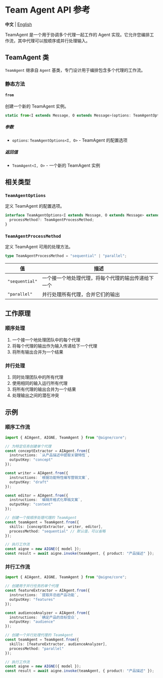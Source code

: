 # Team Agent API 参考

**中文** | [English](./team-agent-api.md)

TeamAgent 是一个用于协调多个代理一起工作的 Agent 实现。它允许您编排工作流，其中代理可以按顺序或并行处理输入。

## TeamAgent 类

`TeamAgent` 继承自 `Agent` 基类，专门设计用于编排包含多个代理的工作流。

### 静态方法

#### `from`

创建一个新的 TeamAgent 实例。

```typescript
static from<I extends Message, O extends Message>(options: TeamAgentOptions<I, O>): TeamAgent<I, O>
```

##### 参数

- `options`: `TeamAgentOptions<I, O>` - TeamAgent 的配置选项

##### 返回值

- `TeamAgent<I, O>` - 一个新的 TeamAgent 实例

## 相关类型

### `TeamAgentOptions`

定义 TeamAgent 的配置选项。

```typescript
interface TeamAgentOptions<I extends Message, O extends Message> extends AgentOptions<I, O> {
  processMethod?: TeamAgentProcessMethod;
}
```

### `TeamAgentProcessMethod`

定义 TeamAgent 可用的处理方法。

```typescript
type TeamAgentProcessMethod = "sequential" | "parallel";
```

| 值 | 描述 |
|-------|-------------|
| `"sequential"` | 一个接一个地处理代理，将每个代理的输出传递给下一个 |
| `"parallel"` | 并行处理所有代理，合并它们的输出 |

## 工作原理

### 顺序处理

1. 一个接一个地处理团队中的每个代理
2. 将每个代理的输出作为输入传递给下一个代理
3. 将所有输出合并为一个结果

### 并行处理

1. 同时处理团队中的所有代理
2. 使用相同的输入运行所有代理
3. 将所有代理的输出合并为一个结果
4. 处理输出之间的潜在冲突

## 示例

### 顺序工作流

```typescript
import { AIAgent, AIGNE, TeamAgent } from "@aigne/core";

// 为特定任务创建单个代理
const conceptExtractor = AIAgent.from({
  instructions: `从产品描述中提取关键特性`,
  outputKey: "concept"
});

const writer = AIAgent.from({
  instructions: `根据功能特性编写营销文案`,
  outputKey: "draft"
});

const editor = AIAgent.from({
  instructions: `编辑并格式化草稿文案`,
  outputKey: "content"
});

// 创建一个按顺序处理代理的 TeamAgent
const teamAgent = TeamAgent.from({
  skills: [conceptExtractor, writer, editor],
  processMethod: "sequential" // 默认值，可以省略
});

// 执行工作流
const aigne = new AIGNE({ model });
const result = await aigne.invoke(teamAgent, { product: "产品描述" });
```

### 并行工作流

```typescript
import { AIAgent, AIGNE, TeamAgent } from "@aigne/core";

// 创建用于并行任务的单个代理
const featureExtractor = AIAgent.from({
  instructions: `提取并总结产品功能`,
  outputKey: "features"
});

const audienceAnalyzer = AIAgent.from({
  instructions: `确定产品的目标受众`,
  outputKey: "audience"
});

// 创建一个并行处理代理的 TeamAgent
const teamAgent = TeamAgent.from({
  skills: [featureExtractor, audienceAnalyzer],
  processMethod: "parallel"
});

// 执行工作流
const aigne = new AIGNE({ model });
const result = await aigne.invoke(teamAgent, { product: "产品描述" });
